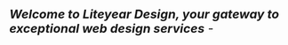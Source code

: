 <!-- wp:group {"align":"full","layout":{"type":"default"}} -->
<div class="wp-block-group alignfull"><!-- wp:cover {"url":"https://liteyeardesign.files.wordpress.com/2023/08/bannerloop.gif","id":486,"hasParallax":true,"dimRatio":70,"minHeight":100,"minHeightUnit":"vh","contentPosition":"center center","align":"center","layout":{"type":"default"}} -->
<div class="wp-block-cover aligncenter has-parallax" style="min-height:100vh"><span aria-hidden="true" class="wp-block-cover__background has-background-dim-70 has-background-dim"></span><div role="img" class="wp-block-cover__image-background wp-image-486 has-parallax" style="background-position:50% 50%;background-image:url(https://liteyeardesign.files.wordpress.com/2023/08/bannerloop.gif)"></div><div class="wp-block-cover__inner-container"><!-- wp:group {"style":{"position":{"type":""}},"className":"cascading-fade-text","layout":{"type":"constrained","justifyContent":"left"}} -->
<div class="wp-block-group cascading-fade-text"><!-- wp:columns -->
<div class="wp-block-columns"><!-- wp:column {"width":"100%"} -->
<div class="wp-block-column" style="flex-basis:100%"><!-- wp:media-text {"mediaId":1065,"mediaLink":"https://liteyeardesign.com/liteyear_logo/","mediaType":"image"} -->
<div class="wp-block-media-text is-stacked-on-mobile"><figure class="wp-block-media-text__media"><img src="https://liteyeardesign.files.wordpress.com/2023/09/liteyear_logo.png?w=507" alt="" class="wp-image-1065 size-full" /></figure><div class="wp-block-media-text__content"><!-- wp:columns -->
<div class="wp-block-columns"><!-- wp:column {"width":"100%"} -->
<div class="wp-block-column" style="flex-basis:100%"><!-- wp:paragraph {"placeholder":"Content…","style":{"typography":{"fontSize":"22px"}}} -->
<p style="font-size:22px"><strong><em>Welcome to Liteyear Design, your gateway to exceptional web design services</em></strong> -</p>
<!-- /wp:paragraph --></div>
<!-- /wp:column --></div>
<!-- /wp:columns --></div></div>
<!-- /wp:media-text --></div>
<!-- /wp:column --></div>
<!-- /wp:columns -->

<!-- wp:social-links -->
<ul class="wp-block-social-links"><!-- wp:social-link {"url":"https://www.facebook.com/liteyeardesign/","service":"facebook"} /-->

<!-- wp:social-link {"url":"https://github.com/liteyear","service":"github"} /-->

<!-- wp:social-link {"url":"https://www.linkedin.com/company/liteyear-design/","service":"linkedin"} /-->

<!-- wp:social-link {"url":"mailto:info@liteyeardesign.com","service":"mail"} /-->

<!-- wp:social-link {"url":"https://call.whatsapp.com/video/6aHSu7ifKm3ALIFncLxqKU","service":"whatsapp"} /-->

<!-- wp:social-link {"url":"www.creative-code-canvas.art","service":"wordpress"} /--></ul>
<!-- /wp:social-links --></div>
<!-- /wp:group --></div></div>
<!-- /wp:cover --></div>
<!-- /wp:group -->

<!-- wp:separator {"backgroundColor":"tertiary"} -->
<hr class="wp-block-separator has-text-color has-tertiary-color has-alpha-channel-opacity has-tertiary-background-color has-background" />
<!-- /wp:separator -->

<!-- wp:columns {"align":"wide","style":{"spacing":{"margin":{"bottom":"0"}}}} -->
<div class="wp-block-columns alignwide" style="margin-bottom:0"><!-- wp:column {"style":{"color":{"text":"#000000"},"elements":{"link":{"color":{"text":"#000000"}}},"spacing":{"padding":{"top":"2em","right":"2em","bottom":"2em","left":"2em"}}},"gradient":"luminous-vivid-amber-to-luminous-vivid-orange"} -->
<div class="wp-block-column has-luminous-vivid-amber-to-luminous-vivid-orange-gradient-background has-text-color has-background has-link-color" style="color:#000000;padding-top:2em;padding-right:2em;padding-bottom:2em;padding-left:2em"><!-- wp:heading {"style":{"typography":{"fontSize":"40px"}},"className":"cascading-fade-text"} -->
<h2 class="wp-block-heading cascading-fade-text" id="single" style="font-size:40px"><strong>Startup Package</strong></h2>
<!-- /wp:heading -->

<!-- wp:paragraph {"align":"left","style":{"typography":{"lineHeight":"1.5","fontSize":"44px"}},"className":"cascading-fade-text"} -->
<p class="has-text-align-left cascading-fade-text" style="font-size:44px;line-height:1.5"><strong>$300</strong></p>
<!-- /wp:paragraph -->

<!-- wp:separator {"opacity":"css","className":"is-style-wide"} -->
<hr class="wp-block-separator has-css-opacity is-style-wide" />
<!-- /wp:separator -->

<!-- wp:list {"fontSize":"normal"} -->
<ul class="has-normal-font-size"><!-- wp:list-item -->
<li>1yr Free Hosting and Domain</li>
<!-- /wp:list-item -->

<!-- wp:list-item -->
<li>3 Products 3 Categories</li>
<!-- /wp:list-item -->

<!-- wp:list-item -->
<li>Payment Integrations</li>
<!-- /wp:list-item -->

<!-- wp:list-item -->
<li>3 Business Emails</li>
<!-- /wp:list-item --></ul>
<!-- /wp:list -->

<!-- wp:buttons {"align":"full","layout":{"type":"flex","justifyContent":"center","orientation":"horizontal"}} -->
<div class="wp-block-buttons alignfull"><!-- wp:button {"textColor":"white","width":100,"style":{"color":{"background":"#000000"},"border":{"radius":0}},"className":"is-style-fill"} -->
<div class="wp-block-button has-custom-width wp-block-button__width-100 is-style-fill"><a class="wp-block-button__link has-white-color has-text-color has-background no-border-radius wp-element-button" href="mailto:sales@liteyeardesign.com" style="background-color:#000000" target="_blank" rel="noreferrer noopener"><strong>Order Now</strong></a></div>
<!-- /wp:button --></div>
<!-- /wp:buttons --></div>
<!-- /wp:column -->

<!-- wp:column {"style":{"color":{"text":"#000000"},"elements":{"link":{"color":{"text":"#000000"}}},"spacing":{"padding":{"top":"2em","right":"2em","bottom":"2em","left":"2em"}}},"gradient":"luminous-vivid-amber-to-luminous-vivid-orange"} -->
<div class="wp-block-column has-luminous-vivid-amber-to-luminous-vivid-orange-gradient-background has-text-color has-background has-link-color" style="color:#000000;padding-top:2em;padding-right:2em;padding-bottom:2em;padding-left:2em"><!-- wp:heading {"style":{"typography":{"fontSize":"40px"}},"className":"cascading-fade-text"} -->
<h2 class="wp-block-heading cascading-fade-text" id="family" style="font-size:40px">Pro Package</h2>
<!-- /wp:heading -->

<!-- wp:paragraph {"style":{"typography":{"lineHeight":"1.5","fontSize":"44px"}},"className":"cascading-fade-text"} -->
<p class="cascading-fade-text" style="font-size:44px;line-height:1.5"><strong>$600</strong></p>
<!-- /wp:paragraph -->

<!-- wp:separator {"opacity":"css","className":"is-style-wide"} -->
<hr class="wp-block-separator has-css-opacity is-style-wide" />
<!-- /wp:separator -->

<!-- wp:list {"fontSize":"normal"} -->
<ul class="has-normal-font-size"><!-- wp:list-item -->
<li>1yr Free Hosting and Domain</li>
<!-- /wp:list-item -->

<!-- wp:list-item -->
<li>5 Business Email</li>
<!-- /wp:list-item -->

<!-- wp:list-item -->
<li>Mockup Design</li>
<!-- /wp:list-item -->

<!-- wp:list-item -->
<li>10 Pages Website</li>
<!-- /wp:list-item --></ul>
<!-- /wp:list -->

<!-- wp:buttons {"align":"full","layout":{"type":"flex","justifyContent":"center","orientation":"horizontal"}} -->
<div class="wp-block-buttons alignfull"><!-- wp:button {"textColor":"white","width":100,"style":{"color":{"background":"#000000"},"border":{"radius":0}},"className":"is-style-fill"} -->
<div class="wp-block-button has-custom-width wp-block-button__width-100 is-style-fill"><a class="wp-block-button__link has-white-color has-text-color has-background no-border-radius wp-element-button" href="mailto:sales@liteyeardesign.com" style="background-color:#000000" target="_blank" rel="noreferrer noopener"><strong>Order Now</strong></a></div>
<!-- /wp:button --></div>
<!-- /wp:buttons --></div>
<!-- /wp:column -->

<!-- wp:column {"style":{"color":{"text":"#000000"},"elements":{"link":{"color":{"text":"#000000"}}},"spacing":{"padding":{"top":"2em","right":"2em","bottom":"2em","left":"2em"}}},"gradient":"luminous-vivid-amber-to-luminous-vivid-orange"} -->
<div class="wp-block-column has-luminous-vivid-amber-to-luminous-vivid-orange-gradient-background has-text-color has-background has-link-color" style="color:#000000;padding-top:2em;padding-right:2em;padding-bottom:2em;padding-left:2em"><!-- wp:heading {"style":{"typography":{"fontSize":"40px"}},"className":"cascading-fade-text"} -->
<h2 class="wp-block-heading cascading-fade-text" id="patron" style="font-size:40px"><strong>Elite Package</strong></h2>
<!-- /wp:heading -->

<!-- wp:paragraph {"style":{"typography":{"fontSize":"44px"}},"className":"cascading-fade-text"} -->
<p class="cascading-fade-text" style="font-size:44px"><strong>$900</strong></p>
<!-- /wp:paragraph -->

<!-- wp:separator {"opacity":"css","className":"is-style-wide"} -->
<hr class="wp-block-separator has-css-opacity is-style-wide" />
<!-- /wp:separator -->

<!-- wp:list {"fontSize":"normal"} -->
<ul class="has-normal-font-size"><!-- wp:list-item -->
<li>2yr Free Hosting and Domain</li>
<!-- /wp:list-item -->

<!-- wp:list-item -->
<li>5 Business Emails</li>
<!-- /wp:list-item -->

<!-- wp:list-item -->
<li>Online Reservation/Appointment Tool</li>
<!-- /wp:list-item -->

<!-- wp:list-item -->
<li>Online Payment Integration</li>
<!-- /wp:list-item --></ul>
<!-- /wp:list -->

<!-- wp:buttons {"align":"full","layout":{"type":"flex","justifyContent":"center","orientation":"horizontal"}} -->
<div class="wp-block-buttons alignfull"><!-- wp:button {"textColor":"white","width":100,"style":{"color":{"background":"#000000"},"border":{"radius":0}}} -->
<div class="wp-block-button has-custom-width wp-block-button__width-100"><a class="wp-block-button__link has-white-color has-text-color has-background no-border-radius wp-element-button" href="mailto:sales@liteyeardesign.com" style="background-color:#000000" target="_blank" rel="noreferrer noopener">Order Now</a></div>
<!-- /wp:button --></div>
<!-- /wp:buttons --></div>
<!-- /wp:column --></div>
<!-- /wp:columns -->

<!-- wp:jetpack/slideshow {"autoplay":true,"delay":5,"ids":[568,569,570,571,572,573,576],"sizeSlug":"large"} -->
<div class="wp-block-jetpack-slideshow aligncenter" data-autoplay="true" data-delay="5" data-effect="slide"><div class="wp-block-jetpack-slideshow_container swiper-container"><ul class="wp-block-jetpack-slideshow_swiper-wrapper swiper-wrapper"><li class="wp-block-jetpack-slideshow_slide swiper-slide"><figure><img alt="" class="wp-block-jetpack-slideshow_image wp-image-568" data-id="568" src="https://liteyeardesign.files.wordpress.com/2023/08/1-2.png?w=1024" /></figure></li><li class="wp-block-jetpack-slideshow_slide swiper-slide"><figure><img alt="" class="wp-block-jetpack-slideshow_image wp-image-569" data-id="569" src="https://liteyeardesign.files.wordpress.com/2023/08/2-3.png?w=1024" /></figure></li><li class="wp-block-jetpack-slideshow_slide swiper-slide"><figure><img alt="" class="wp-block-jetpack-slideshow_image wp-image-570" data-id="570" src="https://liteyeardesign.files.wordpress.com/2023/08/3-3.png?w=1024" /></figure></li><li class="wp-block-jetpack-slideshow_slide swiper-slide"><figure><img alt="" class="wp-block-jetpack-slideshow_image wp-image-571" data-id="571" src="https://liteyeardesign.files.wordpress.com/2023/08/4-4.png?w=1024" /></figure></li><li class="wp-block-jetpack-slideshow_slide swiper-slide"><figure><img alt="" class="wp-block-jetpack-slideshow_image wp-image-572" data-id="572" src="https://liteyeardesign.files.wordpress.com/2023/08/5.png?w=1024" /></figure></li><li class="wp-block-jetpack-slideshow_slide swiper-slide"><figure><img alt="" class="wp-block-jetpack-slideshow_image wp-image-573" data-id="573" src="https://liteyeardesign.files.wordpress.com/2023/08/6.png?w=1024" /></figure></li><li class="wp-block-jetpack-slideshow_slide swiper-slide"><figure><img alt="" class="wp-block-jetpack-slideshow_image wp-image-576" data-id="576" src="https://liteyeardesign.files.wordpress.com/2023/08/black-and-white-modern-company-presentation.png?w=1024" /></figure></li></ul><a class="wp-block-jetpack-slideshow_button-prev swiper-button-prev swiper-button-white" role="button"></a><a class="wp-block-jetpack-slideshow_button-next swiper-button-next swiper-button-white" role="button"></a><a aria-label="Pause Slideshow" class="wp-block-jetpack-slideshow_button-pause" role="button"></a><div class="wp-block-jetpack-slideshow_pagination swiper-pagination swiper-pagination-white"></div></div></div>
<!-- /wp:jetpack/slideshow -->

<!-- wp:cover {"url":"https://liteyeardesign.files.wordpress.com/2023/08/nexp7_ai_development_professional_creative_vector_art_4k_red_bl_cde44a25-e512-4de2-8b2c-10c34c23b56b.png","id":588,"hasParallax":true,"dimRatio":20,"overlayColor":"black","minHeight":528,"minHeightUnit":"px","contentPosition":"center left","align":"full","style":{"spacing":{"padding":{"top":"7vw","bottom":"7vw","right":"7vw","left":"7vh"}}},"layout":{"type":"default"}} -->
<div class="wp-block-cover alignfull has-parallax has-custom-content-position is-position-center-left" style="padding-top:7vw;padding-right:7vw;padding-bottom:7vw;padding-left:7vh;min-height:528px"><span aria-hidden="true" class="wp-block-cover__background has-black-background-color has-background-dim-20 has-background-dim"></span><div role="img" class="wp-block-cover__image-background wp-image-588 has-parallax" style="background-position:50% 50%;background-image:url(https://liteyeardesign.files.wordpress.com/2023/08/nexp7_ai_development_professional_creative_vector_art_4k_red_bl_cde44a25-e512-4de2-8b2c-10c34c23b56b.png)"></div><div class="wp-block-cover__inner-container"><!-- wp:group {"style":{"elements":{"link":{"color":{"text":"var:preset|color|white"}}}},"textColor":"white","layout":{"inherit":false,"contentSize":"520px","type":"constrained"}} -->
<div class="wp-block-group has-white-color has-text-color has-link-color"><!-- wp:heading {"level":1,"style":{"spacing":{"margin":{"top":"0px"}}}} -->
<h1 class="wp-block-heading" style="margin-top:0px">Our AI Philosophy</h1>
<!-- /wp:heading -->

<!-- wp:buttons -->
<div class="wp-block-buttons"><!-- wp:button -->
<div class="wp-block-button"><a class="wp-block-button__link wp-element-button" href="https://liteyeardesign.wordpress.com/about/ai-philosophy/">Learn More</a></div>
<!-- /wp:button --></div>
<!-- /wp:buttons --></div>
<!-- /wp:group -->

<!-- wp:buttons {"layout":{"type":"flex","justifyContent":"center"}} -->
<div class="wp-block-buttons"><!-- wp:button /--></div>
<!-- /wp:buttons --></div></div>
<!-- /wp:cover -->

<!-- wp:group {"align":"full","style":{"elements":{"link":{"color":{"text":"var:preset|color|background"}}},"spacing":{"padding":{"top":"var:preset|spacing|80","bottom":"var:preset|spacing|80","left":"var:preset|spacing|50","right":"var:preset|spacing|50"},"margin":{"top":"0","bottom":"0"}}},"backgroundColor":"primary","textColor":"background","layout":{"type":"constrained"}} -->
<div class="wp-block-group alignfull has-background-color has-primary-background-color has-text-color has-background has-link-color" style="margin-top:0;margin-bottom:0;padding-top:var(--wp--preset--spacing--80);padding-right:var(--wp--preset--spacing--50);padding-bottom:var(--wp--preset--spacing--80);padding-left:var(--wp--preset--spacing--50)"><!-- wp:heading {"textAlign":"center","style":{"elements":{"link":{"color":{"text":"var:preset|color|background"}}}},"textColor":"background","fontSize":"x-large"} -->
<h2 class="wp-block-heading has-text-align-center has-background-color has-text-color has-link-color has-x-large-font-size">Let's make something together</h2>
<!-- /wp:heading -->

<!-- wp:buttons {"layout":{"type":"flex","justifyContent":"center"}} -->
<div class="wp-block-buttons"><!-- wp:button {"backgroundColor":"luminous-vivid-orange","textColor":"background","style":{"spacing":{"padding":{"top":"0","bottom":"0"}},"elements":{"link":{"color":{"text":"var:preset|color|background"}}}}} -->
<div class="wp-block-button"><a class="wp-block-button__link has-background-color has-luminous-vivid-orange-background-color has-text-color has-background has-link-color wp-element-button" href="mailto:sales@liteyeardesign.com" style="padding-top:0;padding-bottom:0">Get a quote</a></div>
<!-- /wp:button --></div>
<!-- /wp:buttons --></div>
<!-- /wp:group -->

<!-- wp:media-text {"align":"full","mediaId":901,"mediaLink":"https://liteyeardesign.wordpress.com/ccclogo/","mediaType":"image","imageFill":false,"style":{"spacing":{"padding":{"top":"0","right":"0","bottom":"0","left":"0"},"margin":{"top":"0","bottom":"0","left":"0","right":"0"}}},"backgroundColor":"tertiary"} -->
<div class="wp-block-media-text alignfull is-stacked-on-mobile has-tertiary-background-color has-background" style="margin-top:0;margin-right:0;margin-bottom:0;margin-left:0;padding-top:0;padding-right:0;padding-bottom:0;padding-left:0"><figure class="wp-block-media-text__media"><img src="https://liteyeardesign.files.wordpress.com/2023/09/ccclogo.png?w=1024" alt="" class="wp-image-901 size-full" /></figure><div class="wp-block-media-text__content"><!-- wp:group {"style":{"spacing":{"padding":{"top":"var:preset|spacing|50","right":"var:preset|spacing|40","bottom":"var:preset|spacing|50","left":"var:preset|spacing|40"}}},"layout":{"type":"constrained","contentSize":"480px"}} -->
<div class="wp-block-group" style="padding-top:var(--wp--preset--spacing--50);padding-right:var(--wp--preset--spacing--40);padding-bottom:var(--wp--preset--spacing--50);padding-left:var(--wp--preset--spacing--40)"><!-- wp:heading -->
<h2 class="wp-block-heading">The Creative Code Canvas</h2>
<!-- /wp:heading -->

<!-- wp:paragraph {"fontSize":"small"} -->
<p class="has-small-font-size">"Welcome to 'The Creative Code Canvas,' our weekly blog, and your digital playground for all things tech, graphic design, AI, and beyond. Dive into the dynamic world of creativity and innovation as we explore the intersection of technology and design. Join us on a journey where artistry meets algorithms, and where imagination knows no bounds. Let's decode creativity together!"</p>
<!-- /wp:paragraph -->

<!-- wp:buttons -->
<div class="wp-block-buttons"><!-- wp:button -->
<div class="wp-block-button"><a class="wp-block-button__link wp-element-button" href="https://creativecodecanvas.wordpress.com/" target="_blank" rel="noreferrer noopener">Start Decoding</a></div>
<!-- /wp:button --></div>
<!-- /wp:buttons --></div>
<!-- /wp:group --></div></div>
<!-- /wp:media-text -->

<!-- wp:group {"align":"full","style":{"color":{"background":"#ffffff"},"spacing":{"margin":{"top":"0px","bottom":"0px"}}},"layout":{"inherit":true,"type":"constrained"}} -->
<div class="wp-block-group alignfull has-background" style="background-color:#ffffff;margin-top:0px;margin-bottom:0px"><!-- wp:columns {"verticalAlignment":"center","align":"full","style":{"spacing":{"blockGap":{"left":"0px"},"margin":{"top":"0","bottom":"0"},"padding":{"top":"0","bottom":"0","left":"0","right":"0"}}},"backgroundColor":"tertiary"} -->
<div class="wp-block-columns alignfull are-vertically-aligned-center has-tertiary-background-color has-background" style="margin-top:0;margin-bottom:0;padding-top:0;padding-right:0;padding-bottom:0;padding-left:0"><!-- wp:column {"verticalAlignment":"center","width":"50%"} -->
<div class="wp-block-column is-vertically-aligned-center" style="flex-basis:50%"><!-- wp:group {"style":{"spacing":{"padding":{"right":"10%","left":"10%"}}},"layout":{"type":"constrained"}} -->
<div class="wp-block-group" style="padding-right:10%;padding-left:10%"><!-- wp:heading {"level":1,"style":{"typography":{"fontSize":"68px","lineHeight":"1"},"color":{"text":"#2f2f2f"}},"className":"margin-bottom-none"} -->
<h1 class="wp-block-heading margin-bottom-none has-text-color" style="color:#2f2f2f;font-size:68px;line-height:1">Securing Your Digital Canvas</h1>
<!-- /wp:heading -->

<!-- wp:paragraph {"style":{"typography":{"fontSize":18},"color":{"text":"#2f2f2f"}},"className":"margin-top-half"} -->
<p class="margin-top-half has-text-color" style="color:#2f2f2f;font-size:18px">Download our comprehensive guide to cyber-security, tailored for graphic designers.</p>
<!-- /wp:paragraph -->

<!-- wp:buttons -->
<div class="wp-block-buttons"><!-- wp:button -->
<div class="wp-block-button"><a class="wp-block-button__link wp-element-button" href="https://liteyeardesign.files.wordpress.com/2023/09/securing-your-creative-canvas.pdf" target="_blank" rel="noreferrer noopener">Download</a></div>
<!-- /wp:button --></div>
<!-- /wp:buttons --></div>
<!-- /wp:group --></div>
<!-- /wp:column -->

<!-- wp:column {"verticalAlignment":"center","width":"50%"} -->
<div class="wp-block-column is-vertically-aligned-center" style="flex-basis:50%"><!-- wp:image {"id":908,"sizeSlug":"large","linkDestination":"none"} -->
<figure class="wp-block-image size-large"><img src="https://liteyeardesign.files.wordpress.com/2023/09/nexp7_cyber_security_in_graphic_design_professional_modern_mini_da6c4a60-5dab-4fbb-b6e5-7a1407f88146.png?w=1024" alt="" class="wp-image-908" /></figure>
<!-- /wp:image --></div>
<!-- /wp:column --></div>
<!-- /wp:columns --></div>
<!-- /wp:group -->

<!-- wp:separator -->
<hr class="wp-block-separator has-alpha-channel-opacity" />
<!-- /wp:separator -->

<!-- wp:group {"align":"full","style":{"spacing":{"padding":{"top":"var:preset|spacing|60","right":"var:preset|spacing|60","bottom":"var:preset|spacing|60","left":"var:preset|spacing|60"},"margin":{"top":"0","bottom":"0"}},"elements":{"link":{"color":{"text":"var:preset|color|primary"}}}},"backgroundColor":"tertiary","textColor":"foreground"} -->
<div class="wp-block-group alignfull has-foreground-color has-tertiary-background-color has-text-color has-background has-link-color" style="margin-top:0;margin-bottom:0;padding-top:var(--wp--preset--spacing--60);padding-right:var(--wp--preset--spacing--60);padding-bottom:var(--wp--preset--spacing--60);padding-left:var(--wp--preset--spacing--60)"><!-- wp:columns {"style":{"spacing":{"padding":{"top":"40px","bottom":"40px"}}}} -->
<div class="wp-block-columns" style="padding-top:40px;padding-bottom:40px"><!-- wp:column {"width":"66.66%"} -->
<div class="wp-block-column" style="flex-basis:66.66%"><!-- wp:heading {"className":"cascading-fade-text"} -->
<h2 class="wp-block-heading cascading-fade-text">Here’s what we can do...</h2>
<!-- /wp:heading -->

<!-- wp:paragraph {"className":"cascading-fade-text"} -->
<p class="cascading-fade-text">Whether it's an e-commerce platform, portfolio site, or corporate page, Liteyear Design is committed to delivering cutting-edge websites that elevate brands and leave a lasting digital impression.</p>
<!-- /wp:paragraph --></div>
<!-- /wp:column -->

<!-- wp:column {"width":"33.33%"} -->
<div class="wp-block-column" style="flex-basis:33.33%"><!-- wp:image {"id":1076,"sizeSlug":"large","linkDestination":"custom","className":"cascading-fade-text"} -->
<figure class="wp-block-image size-large cascading-fade-text"><a class="cascading-fade-text" href="https://liteyeardesign.com/design-example" target="_blank" rel=" noreferrer noopener"><img src="https://liteyeardesign.files.wordpress.com/2023/09/home.png?w=1024" alt="" class="wp-image-1076" /></a></figure>
<!-- /wp:image --></div>
<!-- /wp:column --></div>
<!-- /wp:columns -->

<!-- wp:separator -->
<hr class="wp-block-separator has-alpha-channel-opacity" />
<!-- /wp:separator --></div>
<!-- /wp:group -->

<!-- wp:group {"align":"full","style":{"spacing":{"padding":{"top":"100px","bottom":"100px"},"margin":{"top":"0","bottom":"0"}}},"backgroundColor":"tertiary","textColor":"foreground","layout":{"inherit":true,"type":"constrained"}} -->
<div class="wp-block-group alignfull has-foreground-color has-tertiary-background-color has-text-color has-background" style="margin-top:0;margin-bottom:0;padding-top:100px;padding-bottom:100px"><!-- wp:columns {"align":"wide","style":{"spacing":{"blockGap":{"top":"60px","left":"60px"}}}} -->
<div class="wp-block-columns alignwide"><!-- wp:column {"width":"33.33%"} -->
<div class="wp-block-column" style="flex-basis:33.33%"><!-- wp:heading {"style":{"typography":{"fontSize":"53px","lineHeight":"1.1"},"spacing":{"margin":{"top":"0px"}}}} -->
<h2 class="wp-block-heading" style="margin-top:0px;font-size:53px;line-height:1.1">Get in touch</h2>
<!-- /wp:heading -->

<!-- wp:paragraph {"style":{"typography":{"lineHeight":"1.65"}}} -->
<p style="line-height:1.65">Don’t hesitate to reach out with the contact information below, or send a message using the form.</p>
<!-- /wp:paragraph -->

<!-- wp:media-text {"mediaPosition":"right","mediaId":382,"mediaLink":"https://liteyeardesign.wordpress.com/liteyear-logo_black-3/","mediaType":"image","verticalAlignment":"center"} -->
<div class="wp-block-media-text has-media-on-the-right is-stacked-on-mobile is-vertically-aligned-center"><div class="wp-block-media-text__content"><!-- wp:paragraph {"placeholder":"Content…"} -->
<p><strong>Liteyear Design</strong> San Antonio, TX 78237             </p>
<!-- /wp:paragraph -->

<!-- wp:paragraph {"placeholder":"Content…"} -->
<p>817-933-1745</p>
<!-- /wp:paragraph -->

<!-- wp:social-links -->
<ul class="wp-block-social-links"><!-- wp:social-link {"url":"https://www.facebook.com/liteyeardesign/","service":"facebook"} /-->

<!-- wp:social-link {"url":"https://github.com/liteyear","service":"github"} /-->

<!-- wp:social-link {"url":"https://www.linkedin.com/company/liteyear-design","service":"linkedin"} /-->

<!-- wp:social-link {"url":"https://call.whatsapp.com/video/6aHSu7ifKm3ALIFncLxqKU","service":"whatsapp"} /--></ul>
<!-- /wp:social-links --></div><figure class="wp-block-media-text__media"><img src="https://liteyeardesign.files.wordpress.com/2023/08/liteyear-logo_black-3.png?w=507" alt="" class="wp-image-382 size-full" /></figure></div>
<!-- /wp:media-text -->

<!-- wp:paragraph -->
<p><em>Or Email us for a FREE consultation </em>-<br><strong><em><a href="mailto:liteyeardesign@gmail.com">liteyeardesign@gmail.com </a></em></strong></p>
<!-- /wp:paragraph -->

<!-- wp:paragraph -->
<p>© 2023 Liteyear Design</p>
<!-- /wp:paragraph --></div>
<!-- /wp:column -->

<!-- wp:column {"width":"66.66%"} -->
<div class="wp-block-column" style="flex-basis:66.66%"><!-- wp:jetpack/contact-form {"subject":"","to":"","className":"is-style-default"} -->
<div class="wp-block-jetpack-contact-form is-style-default"><!-- wp:jetpack/field-name {"required":true,"requiredText":"(required)"} /-->

<!-- wp:jetpack/field-email {"required":true,"requiredText":"(required)"} /-->

<!-- wp:jetpack/field-textarea {"label":"Message","requiredText":"(required)"} /-->

<!-- wp:jetpack/button {"element":"button","text":"Submit","borderRadius":4,"lock":{"move":false,"remove":true}} /--></div>
<!-- /wp:jetpack/contact-form --></div>
<!-- /wp:column --></div>
<!-- /wp:columns --></div>
<!-- /wp:group -->
